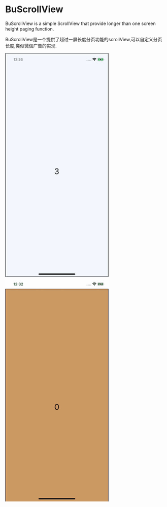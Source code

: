 

# BuScrollView
BuScrollView is a simple ScrollView that provide longer than one screen height paging function.

BuScrollView是一个提供了超过一屏长度分页功能的scrollView,可以自定义分页长度,类似微信广告的实现.

![](https://github.com/BuffBu/BuScrollView/raw/master/RPReplay_Final1593059199.MP4.gif)
![](https://github.com/BuffBu/BuScrollView/raw/master/RPReplay_Final1593059556.MP4.gif)
